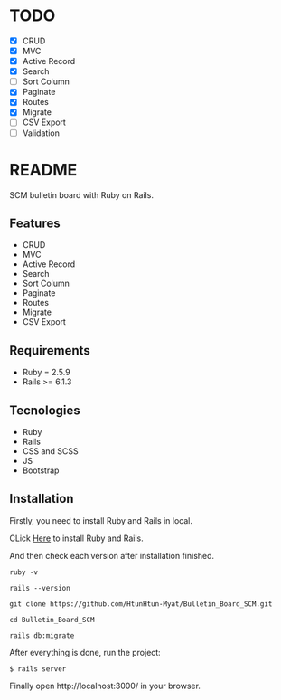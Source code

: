 # TODO

- [x] CRUD
- [x] MVC
- [x] Active Record
- [x] Search
- [ ] Sort Column
- [x] Paginate
- [x] Routes
- [x] Migrate
- [ ] CSV Export
- [ ] Validation

# README

SCM bulletin board with Ruby on Rails.

## Features

- CRUD
- MVC
- Active Record
- Search
- Sort Column
- Paginate
- Routes
- Migrate
- CSV Export

## Requirements

- Ruby = 2.5.9
- Rails >= 6.1.3

## Tecnologies

- Ruby
- Rails
- CSS and SCSS
- JS
- Bootstrap

## Installation

Firstly, you need to install Ruby and Rails in local.

CLick [Here](https://guides.rubyonrails.org/v5.0/getting_started.html) to install Ruby and Rails.

And then check each version after installation finished.

```
ruby -v

rails --version

```

```
git clone https://github.com/HtunHtun-Myat/Bulletin_Board_SCM.git

```

```
cd Bulletin_Board_SCM

```

```
rails db:migrate
```

After everything is done, run the project:

```
$ rails server
```

Finally open http://localhost:3000/ in your browser.
